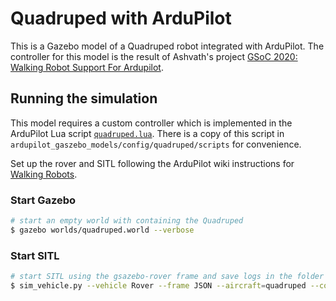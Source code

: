 # Quadruped with ArduPilot

This is a Gazebo model of a Quadruped robot integrated with ArduPilot.
The controller for this model is the result of Ashvath's project
[GSoC 2020: Walking Robot Support For Ardupilot](https://discuss.ardupilot.org/t/gsoc-2020-walking-robot-support-for-ardupilot/57080).

## Running the simulation

This model requires a custom controller which is implemented in the ArduPilot Lua script
[`quadruped.lua`](https://github.com/ArduPilot/ardupilot/blob/master/libraries/AP_Scripting/examples/quadruped.lua). There is a copy of this script in `ardupilot_gaszebo_models/config/quadruped/scripts`
for convenience.

Set up the rover and SITL following the ArduPilot wiki instructions for [Walking Robots](https://ardupilot.org/rover/docs/walking-robots.html).


### Start Gazebo

```bash
# start an empty world with containing the Quadruped
$ gazebo worlds/quadruped.world --verbose 
```

### Start SITL

```bash
# start SITL using the gsazebo-rover frame and save logs in the folder ./quadruped
$ sim_vehicle.py --vehicle Rover --frame JSON --aircraft=quadruped --console --map
```
